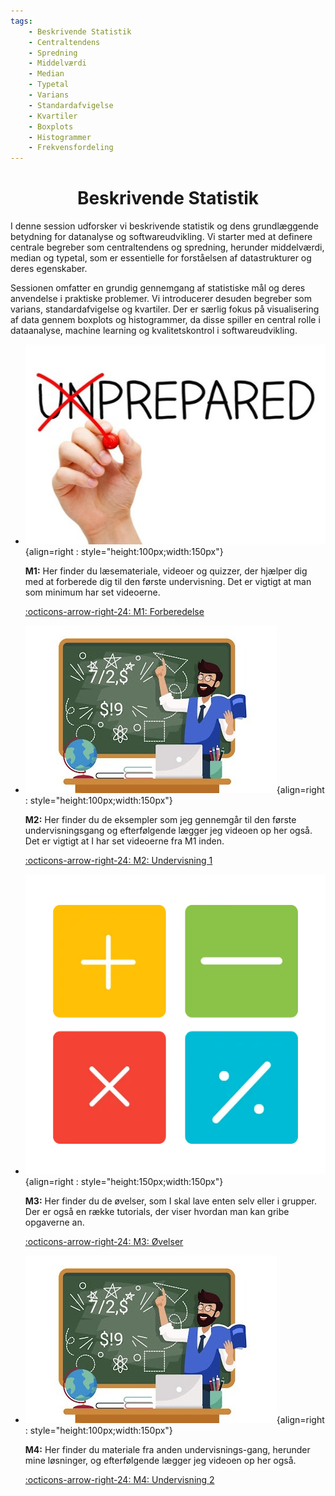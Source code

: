 ```yaml
---
tags:
    - Beskrivende Statistik
    - Centraltendens
    - Spredning
    - Middelværdi
    - Median
    - Typetal
    - Varians
    - Standardafvigelse
    - Kvartiler
    - Boxplots
    - Histogrammer
    - Frekvensfordeling
---
```


<h1 align="center">Beskrivende Statistik</h1>

I denne session udforsker vi beskrivende statistik og dens grundlæggende betydning for datanalyse og softwareudvikling. Vi starter med at definere centrale begreber som centraltendens og spredning, herunder middelværdi, median og typetal, som er essentielle for forståelsen af datastrukturer og deres egenskaber.

Sessionen omfatter en grundig gennemgang af statistiske mål og deres anvendelse i praktiske problemer. Vi introducerer desuden begreber som varians, standardafvigelse og kvartiler. Der er særlig fokus på visualisering af data gennem boxplots og histogrammer, da disse spiller en central rolle i dataanalyse, machine learning og kvalitetskontrol i softwareudvikling.


<div class="grid cards" markdown>

- ![](../billeder/Preparation-1.jpg){align=right : style="height:100px;width:150px"}
    
    **M1:** Her finder du læsemateriale, videoer og quizzer, der hjælper dig med at forberede dig til den første undervisning. Det er vigtigt at man som minimum har set videoerne.

    [:octicons-arrow-right-24: M1: Forberedelse](M1.md)

- ![](../billeder/teaching_1.jpg){align=right : style="height:100px;width:150px"}

    **M2:** Her finder du de eksempler som jeg gennemgår til den første undervisningsgang og efterfølgende lægger jeg videoen op her også. Det er vigtigt at I har set videoerne fra M1 inden.
    
    [:octicons-arrow-right-24: M2: Undervisning 1](M2.md)

- ![](../billeder/oevelser.webp){align=right : style="height:150px;width:150px"}

    **M3:** Her finder du de øvelser, som I skal lave enten selv eller i grupper. Der er også en række tutorials, der viser hvordan man kan gribe opgaverne an.

    [:octicons-arrow-right-24: M3: Øvelser](M3/index.md)

- ![](../billeder/teaching_1.jpg){align=right : style="height:100px;width:150px"}

    **M4:** Her finder du materiale fra anden undervisnings-gang, herunder mine løsninger, og efterfølgende lægger jeg videoen op her også.
    
    [:octicons-arrow-right-24: M4: Undervisning 2](M4.md)

</div>
